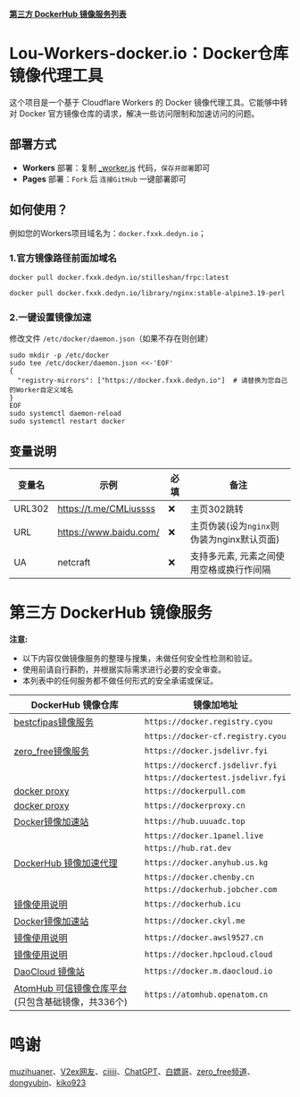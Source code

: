 [**第三方 DockerHub 镜像服务列表**](https://github.com/cmliu/CF-Workers-docker.io?tab=readme-ov-file#%E7%AC%AC%E4%B8%89%E6%96%B9-dockerhub-%E9%95%9C%E5%83%8F%E6%9C%8D%E5%8A%A1)

# Lou-Workers-docker.io：Docker仓库镜像代理工具

这个项目是一个基于 Cloudflare Workers 的 Docker 镜像代理工具。它能够中转对 Docker 官方镜像仓库的请求，解决一些访问限制和加速访问的问题。

## 部署方式

- **Workers** 部署：复制 [_worker.js](https://github.com/cmliu/CF-Workers-docker.io/blob/main/_worker.js) 代码，`保存并部署`即可
- **Pages** 部署：`Fork` 后 `连接GitHub` 一键部署即可

## 如何使用？

例如您的Workers项目域名为：`docker.fxxk.dedyn.io`；

### 1.官方镜像路径前面加域名
```shell
docker pull docker.fxxk.dedyn.io/stilleshan/frpc:latest
```
```shell
docker pull docker.fxxk.dedyn.io/library/nginx:stable-alpine3.19-perl
```

### 2.一键设置镜像加速
修改文件 `/etc/docker/daemon.json`（如果不存在则创建）
```shell
sudo mkdir -p /etc/docker
sudo tee /etc/docker/daemon.json <<-'EOF'
{
  "registry-mirrors": ["https://docker.fxxk.dedyn.io"]  # 请替换为您自己的Worker自定义域名
}
EOF
sudo systemctl daemon-reload
sudo systemctl restart docker
```

## 变量说明
| 变量名 | 示例 | 必填 | 备注 | 
|--|--|--|--|
| URL302 | https://t.me/CMLiussss |❌| 主页302跳转 |
| URL | https://www.baidu.com/ |❌| 主页伪装(设为`nginx`则伪装为nginx默认页面) |
| UA | netcraft |❌| 支持多元素, 元素之间使用空格或换行作间隔 |




# 第三方 DockerHub 镜像服务

**注意:**
- 以下内容仅做镜像服务的整理与搜集，未做任何安全性检测和验证。
- 使用前请自行斟酌，并根据实际需求进行必要的安全审查。
- 本列表中的任何服务都不做任何形式的安全承诺或保证。

| DockerHub 镜像仓库 | 镜像加地址 |
| ------------------ | ----------- |
| [bestcfipas镜像服务](https://t.me/bestcfipas/1900) | `https://docker.registry.cyou` |
|  | `https://docker-cf.registry.cyou` |
| [zero_free镜像服务](https://t.me/zero_free/80) | `https://docker.jsdelivr.fyi` |
|  | `https://dockercf.jsdelivr.fyi` |
|  | `https://dockertest.jsdelivr.fyi` |
| [docker proxy](https://dockerpull.com/) | `https://dockerpull.com` |
| [docker proxy](https://dockerproxy.cn/) | `https://dockerproxy.cn` |
| [Docker镜像加速站](https://hub.uuuadc.top/) | `https://hub.uuuadc.top` |
|  | `https://docker.1panel.live` |
|  | `https://hub.rat.dev` |
| [DockerHub 镜像加速代理](https://docker.anyhub.us.kg/) | `https://docker.anyhub.us.kg` |
|  | `https://docker.chenby.cn` |
|  | `https://dockerhub.jobcher.com` |
| [镜像使用说明](https://dockerhub.icu/) | `https://dockerhub.icu` |
| [Docker镜像加速站](https://docker.ckyl.me/) | `https://docker.ckyl.me` |
| [镜像使用说明](https://docker.awsl9527.cn/) | `https://docker.awsl9527.cn` |
| [镜像使用说明](https://docker.hpcloud.cloud/) | `https://docker.hpcloud.cloud` |
| [DaoCloud 镜像站](https://github.com/DaoCloud/public-image-mirror) | `https://docker.m.daocloud.io` |
| [AtomHub 可信镜像仓库平台](https://atomhub.openatom.cn/) (只包含基础镜像，共336个) | `https://atomhub.openatom.cn` |





# 鸣谢

[muzihuaner](https://github.com/muzihuaner)、[V2ex网友](https://global.v2ex.com/t/1007922)、[ciiiii](https://github.com/ciiiii/cloudflare-docker-proxy)、[ChatGPT](https://chatgpt.com/)、[白嫖哥](https://t.me/bestcfipas/1900)、[zero_free频道](https://t.me/zero_free/80)、[dongyubin](https://github.com/cmliu/CF-Workers-docker.io/issues/8)、[kiko923](https://github.com/cmliu/CF-Workers-docker.io/issues/5)

